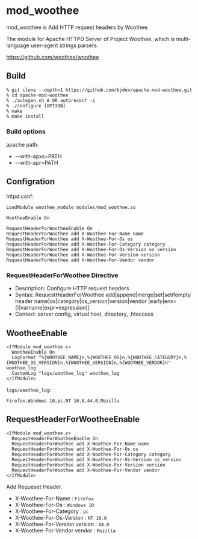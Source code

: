 # mod_woothee

mod_woothee is Add HTTP request headers by Woothee.

The module for Apache HTTPD Server of Project Woothee,
which is multi-language user-agent strings parsers.

https://github.com/woothee/woothee

## Build

```
% git clone --depth=1 https://github.com/kjdev/apache-mod-woothee.git
% cd apache-mod-woothee
% ./autogen.sh # OR autoreconf -i
% ./configure [OPTION]
% make
% make install
```

### Build options

apache path.

* --with-apxs=PATH
* --with-apr=PATH

## Configration

httpd.conf:

```
LoadModule woothee_module modules/mod_woothee.so

WootheeEnable On

RequestHeaderForWootheeEnable On
RequestHeaderForWoothee add X-Woothee-For-Name name
RequestHeaderForWoothee add X-Woothee-For-Os os
RequestHeaderForWoothee add X-Woothee-For-Category category
RequestHeaderForWoothee add X-Woothee-For-Os-Version os_version
RequestHeaderForWoothee add X-Woothee-For-Version version
RequestHeaderForWoothee add X-Woothee-For-Vendor vendor
```

### RequestHeaderForWoothee Directive

* Description: Configure HTTP request headers
* Syntax: RequestHeaderForWoothee add|append|merge|set|setifempty header name|os|category|os_version|version|vendor [early|env=[!]varname|expr=expression]]
* Context: server config, virtual host, directory, .htaccess

## WootheeEnable

```
<IfModule mod_woothee.c>
  WootheeEnable On
  LogFormat "%{WOOTHEE_NAME}n,%{WOOTHEE_OS}n,%{WOOTHEE_CATEGORY}n,%{WOOTHEE_OS_VERSION}n,%{WOOTHEE_VERSION}n,%{WOOTHEE_VENDOR}n" woothee_log
  CustomLog "logs/woothee_log" woothee_log
</IfModule>
```

`logs/woothee_log`:

```
Firefox,Windows 10,pc,NT 10.0,44.0,Mozilla
```

## RequestHeaderForWootheeEnable

```
<IfModule mod_woothee.c>
  RequestHeaderForWootheeEnable On
  RequestHeaderForWoothee add X-Woothee-For-Name name
  RequestHeaderForWoothee add X-Woothee-For-Os os
  RequestHeaderForWoothee add X-Woothee-For-Category category
  RequestHeaderForWoothee add X-Woothee-For-Os-Version os_version
  RequestHeaderForWoothee add X-Woothee-For-Version version
  RequestHeaderForWoothee add X-Woothee-For-Vendor vendor
</IfModule>
```

Add Requeset Header.

* X-Woothee-For-Name : `Firefox`
* X-Woothee-For-Os : `Windows 10`
* X-Woothee-For-Category : `pc`
* X-Woothee-For-Os-Version : `NT 10.0`
* X-Woothee-For-Version version : `44.0`
* X-Woothee-For-Vendor vendor : `Mozilla`
